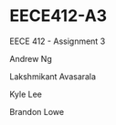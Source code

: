 EECE412-A3
==========

EECE 412 - Assignment 3

Andrew Ng

Lakshmikant Avasarala

Kyle Lee

Brandon Lowe
